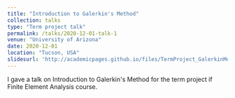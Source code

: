 ```yaml
---
title: "Introduction to Galerkin's Method"
collection: talks
type: "Term project talk"
permalink: /talks/2020-12-01-talk-1
venue: "University of Arizona"
date: 2020-12-01
location: "Tucson, USA"
slidesurl: 'http://academicpages.github.io/files/TermProject_GalerkinMethod.pdf'
---
```


I gave a talk on Introduction to Galerkin's Method for the term project if Finite Element Analysis course.

<!-- [More information here](http://example2.com) -->
